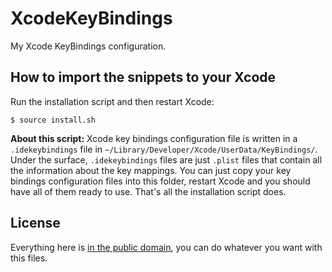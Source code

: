 # XcodeKeyBindings

My Xcode KeyBindings configuration.

## How to import the snippets to your Xcode

Run the installation script and then restart Xcode:
```
$ source install.sh
```

**About this script:** Xcode key bindings configuration file is written in a `.idekeybindings` file in `~/Library/Developer/Xcode/UserData/KeyBindings/`. Under the surface, `.idekeybindings` files are just `.plist` files that contain all the information about the key mappings. You can just copy your key bindings configuration files into this folder, restart Xcode and you should have all of them ready to use. That's all the installation script does.

## License

Everything here is [in the public domain](./LICENSE.md), you can do whatever you want with this files.

